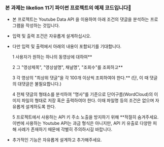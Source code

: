 ### 본 과제는 likelion 11기 파이썬 프로젝트의 예제 코드입니다🥰

- 본 프로젝트는 Youtube Data API 을 이용하여 아래 조건의 댓글을 분석하는 프로그램을 작성하는 것입니다.
- 입력 및 출력 조건은 자유롭게 설계하십시오.
- 다만 입력 및 출력에서 아래의 내용이 포함되기를 기대합니다.
    
    1  사용자가 원하는 하나의 동영상에 대하여** 
    
    2  그 "영상제목", "영상설명", 채널명", "조회수"를 조회하고** 
    
    3  각 영상의 "최상위 댓글"을 각 100개 이상씩 조회하여야 한다.** (단, 이 때 댓글의 대댓글은 불필요합니다.)
    
    4  전체 댓글의 형태소를 분석하여 "명사"를 기준으로 단어구름(WordCloud)의 이미지 파일의 형태로 저장 혹은 출력하여야 한다. 이때 파일명 등의 조건은 없으며 자유롭게 설계하도록 한다.
    
    5 프로젝트에서 사용하는 API 키 주소 노출을 방지하기 위해 **적절히 숨겨주세요. 이번에 사용하는 Youtube API는 과금 형식은 아니지만, API 키 유출로 다양한 피해 사례가 존재하기 때문에 각별히 주의하시길 바랍니다. 
    
- 추가적인 기능은 자유롭게 설계하고 추가해주세요.